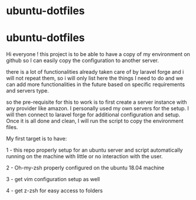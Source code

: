 # ubuntu-dotfiles

# ubuntu-dotfiles

Hi everyone ! this project is to be able to have a copy of my environment on github so I can easily copy the configuration to another server. 

there is a lot of functionalities already taken care of by laravel forge and i will not repeat them, so i will only list here the things I need to do and we can add more functionalities in the future based on specific requirements and servers type.

so the pre-requisite for this to work is to first create a server instance with any provider like amazon. I personally used my own servers for the setup. I will then connect to laravel forge for additional configuration and setup. Once it is all done and clean, I will run the script to copy the environment files. 

My first target is to have: 

1 - this repo properly setup for an ubuntu server and script automatically running on the machine with little or no interaction with the user. 

2 - Oh-my-zsh properly configured on the ubuntu 18.04 machine

3 - get vim configuration setup as well 

4 - get z-zsh for easy access to folders 
